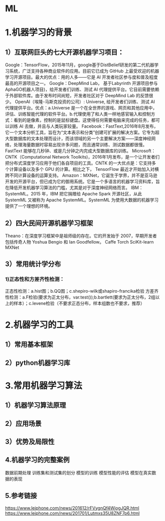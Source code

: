 # ML
# 1.机器学习的背景
## 1）互联网巨头的七大开源机器学习项目：
Google：TensorFlow，2015年11月，google基于DistBelief研发的第二代机器学习系统，广泛支持各种商业软件的应用。目前它已成为 GitHub 上最受欢迎的机器学习开源项目。最大的优点：用的人多——它是 AI 开发者社区参与度和普及程度最高的开源项目之一。
Google：DeepMind Lab， 基于Labyrinth 开源项目参与AphaGO机器人项目)，给开发者们训练、测试 AI 代理提供平台。它目前需要依赖于外部软件库。由于发布时间尚短，开发者社区对于 DeepMind Lab 的反馈很少。
OpenAI（埃隆-马斯克投资的公司）: Universe, 给开发者们训练、测试 AI 代理提供平台。优点：a.Universe 是一个在全世界的游戏、网页和其他应用中，评估、训练智能代理的软件平台。b.代理使用了和人类一样地感官输入和控制方式：看到的是像素，控制的是鼠标键盘。这使得任何需要电脑来完成的任务，都可以训练 AI 去做，并且与人类玩家较量。
Facebook：FastText,2016年8月发布，它一个文本分析工具，旨在为“文本表示和分类”创建可扩展的解决方案。它专为超大型数据库的文本处理而设计，而该领域的另一个主要解决方案——深度神经网络，处理海量数据时容易出现许多问题，而且通常训练、测试数据都很慢。FastText 能够在几秒钟、或是几分钟之内完成大型数据库的训练。
Microsoft：CNTK（Computational Network Toolkits)，2016年1月发布，是一个让开发者们把分布式深度学习应用于他们各自项目的工具。CNTK 的一大优点是：它支持多个计算设备以及多个 GPU 的计算。相比之下， TensorFlow 最近才开始加入对横跨不同计算设备的运算支持。
Amazon：MXNet，它诞生于学界，并不是亚马逊开发的开源平台，但已成为它的御用系统。它是一个多语言的机器学习资料库，旨在降低开发机器学习算法的门槛，尤其是对于深度神经网络而言。
IBM：SystemML。2015 年，IBM 把它捐赠给 Apache Spark 开源社区，从此 SystemML 又被称为 Apache SystemML。SystemML 为使用大数据的机器学习提供了一个理想的环境。
## 2）四大民间开源机器学习框架
Theano：在深度学习框架中是祖师级的存在。它的开发始于 2007，早期开发者包括传奇人物 Yoshua Bengio 和 Ian Goodfellow。
Caffe
Torch
SciKit-learn
MXNet

## 3）常用统计学分布
### 1)正态性和方差齐性检测：
正态性检测：a.hist图；b.QQ图；c.shepiro-wilk或shapiro-francika检验
方差齐性检测：a.F检验(要求为正太分布，var.test());b.bartlett(要求为正太分布，2组以上的样本）；c.levene检验（不要求正态分布，样本组数也不要求，推荐）

# 2.机器学习的工具
## 1）常用基本框架
## 2）python机器学习库
# 3.常用机器学习算法
## 1）机器学习算法原理
## 2）应用场景
## 3）优势及局限性

## 4.机器学习的完整案例
数据前期处理
训练集和测试集的划分
模型的训练
模型性能的评估
模型在真实数据的表现

## 5.参考链接
https://www.leiphone.com/news/201612/rFVygnQf4WjogJQR.html
https://www.leiphone.com/news/201701/Lutmxs35U8ZNF7p6.html

 


